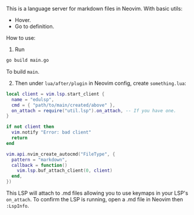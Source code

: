 This is a language server for markdown files in Neovim.
With basic utils:

- Hover.
- Go to definition.

How to use:

1. Run

```sh
go build main.go
```

To build `main`.

2. Then under `lua/after/plugin` in Neovim config, create `something.lua`:

```lua
local client = vim.lsp.start_client {
  name = "edulsp",
  cmd = { "path/to/main/created/above" },
  on_attach = require("util.lsp").on_attach, -- If you have one.
}

if not client then
  vim.notify "Error: bad client"
  return
end

vim.api.nvim_create_autocmd("FileType", {
  pattern = "markdown",
  callback = function()
    vim.lsp.buf_attach_client(0, client)
  end,
})
```

This LSP will attach to .md files allowing you to use keymaps in your LSP's `on_attach`.
To confirm the LSP is running, open a .md file in Neovim then `:LspInfo`.
